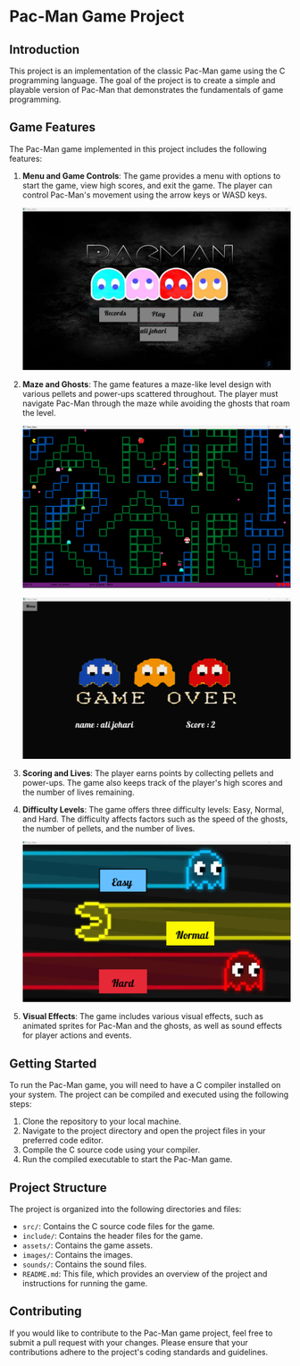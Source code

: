 # Pac-Man Game Project

## Introduction
This project is an implementation of the classic Pac-Man game using the C programming language. The goal of the project is to create a simple and playable version of Pac-Man that demonstrates the fundamentals of game programming.

## Game Features
The Pac-Man game implemented in this project includes the following features:

1. **Menu and Game Controls**: The game provides a menu with options to start the game, view high scores, and exit the game. The player can control Pac-Man's movement using the arrow keys or WASD keys.


    ![Menu](images/menu%20pac%20man.png)

   
2. **Maze and Ghosts**: The game features a maze-like level design with various pellets and power-ups scattered throughout. The player must navigate Pac-Man through the maze while avoiding the ghosts that roam the level.


   ![Game Screen](images/geme%20screan%20pac%20man.png)


   ![Game Over Screen](images/geme%20over%20screan%20pac%20man.png)

   
   
4. **Scoring and Lives**: The player earns points by collecting pellets and power-ups. The game also keeps track of the player's high scores and the number of lives remaining.

5. **Difficulty Levels**: The game offers three difficulty levels: Easy, Normal, and Hard. The difficulty affects factors such as the speed of the ghosts, the number of pellets, and the number of lives.


   ![Menu Level](images/menu%20level%20pac%20man.png)

   
6. **Visual Effects**: The game includes various visual effects, such as animated sprites for Pac-Man and the ghosts, as well as sound effects for player actions and events.

## Getting Started
To run the Pac-Man game, you will need to have a C compiler installed on your system. The project can be compiled and executed using the following steps:

1. Clone the repository to your local machine.
2. Navigate to the project directory and open the project files in your preferred code editor.
3. Compile the C source code using your compiler.
4. Run the compiled executable to start the Pac-Man game.

## Project Structure
The project is organized into the following directories and files:

- `src/`: Contains the C source code files for the game.
- `include/`: Contains the header files for the game.
- `assets/`: Contains the game assets.
- `images/`: Contains the images.
- `sounds/`: Contains the sound files.
- `README.md`: This file, which provides an overview of the project and instructions for running the game.

## Contributing
If you would like to contribute to the Pac-Man game project, feel free to submit a pull request with your changes. Please ensure that your contributions adhere to the project's coding standards and guidelines.

